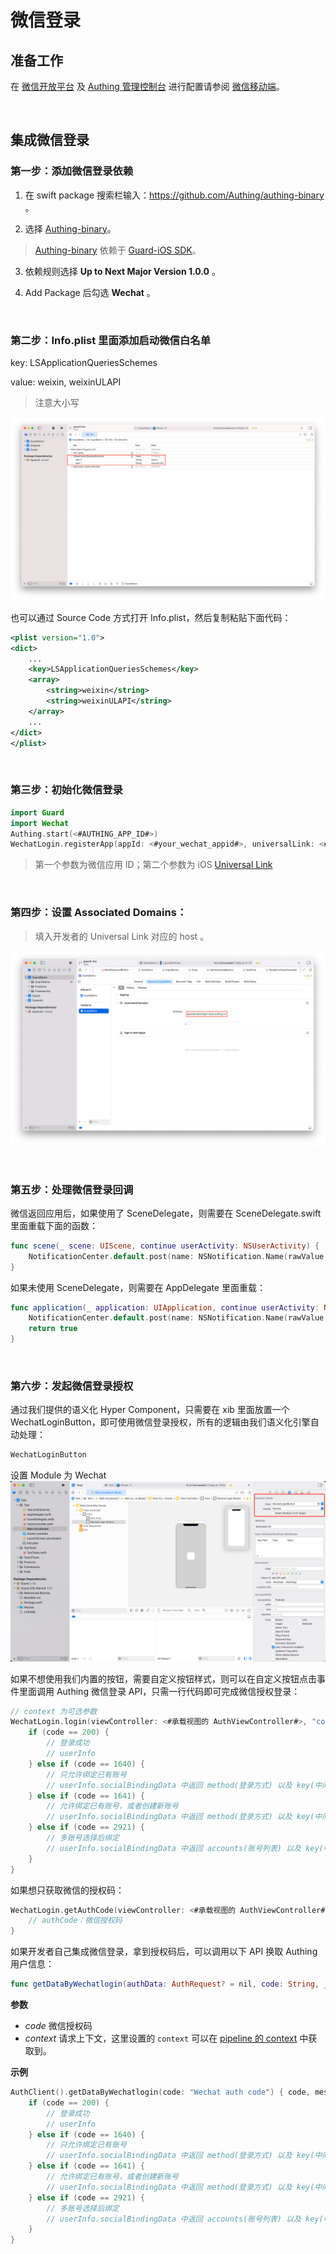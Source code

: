 # 微信登录

<LastUpdated/>

## 准备工作

在 [微信开放平台](https://open.weixin.qq.com/cgi-bin/index?t=home/index&lang=zh_CN) 及 [Authing 管理控制台](https://www.authing.cn/) 进行配置请参阅 [微信移动端](https://docs.authing.cn/v2/guides/connections/social/wechat-mobile/)。


<br>

## 集成微信登录

### 第一步：添加微信登录依赖

1. 在 swift package 搜索栏输入：https://github.com/Authing/authing-binary 。

2. 选择 [Authing-binary](https://github.com/Authing/authing-binary)。
> [Authing-binary](https://github.com/Authing/authing-binary) 依赖于 [Guard-iOS SDK](https://github.com/Authing/guard-ios)。

3. 依赖规则选择 **Up to Next Major Version 1.0.0** 。

4. Add Package 后勾选 **Wechat** 。

<br>

### 第二步：Info.plist 里面添加启动微信白名单

key: LSApplicationQueriesSchemes

value: weixin, weixinULAPI

> 注意大小写

![](./images/wechat/6.png)

也可以通过 Source Code 方式打开 Info.plist，然后复制粘贴下面代码：

```xml
<plist version="1.0">
<dict>
    ...
    <key>LSApplicationQueriesSchemes</key>
	<array>
		<string>weixin</string>
		<string>weixinULAPI</string>
	</array>
    ...
</dict>
</plist>
```

<br>

### 第三步：初始化微信登录

```swift
import Guard
import Wechat
Authing.start(<#AUTHING_APP_ID#>)
WechatLogin.registerApp(appId: <#your_wechat_appid#>, universalLink: <#your_deep_link#>)
 ```

> 第一个参数为微信应用 ID；第二个参数为 iOS [Universal Link](https://developer.apple.com/ios/universal-links/)

<br>

### 第四步：设置 Associated Domains：

> 填入开发者的 Universal Link 对应的 host 。

![](./images/wechat/7.png)

<br>

### 第五步：处理微信登录回调

微信返回应用后，如果使用了 SceneDelegate，则需要在 SceneDelegate.swift 里面重载下面的函数：

```swift
func scene(_ scene: UIScene, continue userActivity: NSUserActivity) {
    NotificationCenter.default.post(name: NSNotification.Name(rawValue: "wechatLoginOK"), object: userActivity)
}
```

如果未使用 SceneDelegate，则需要在 AppDelegate 里面重载：

```swift
func application(_ application: UIApplication, continue userActivity: NSUserActivity, restorationHandler: @escaping ([UIUserActivityRestoring]?) -> Void) -> Bool {
    NotificationCenter.default.post(name: NSNotification.Name(rawValue: "wechatLoginOK"), object: userActivity)
    return true
}
```

<br>

### 第六步：发起微信登录授权

通过我们提供的语义化 Hyper Component，只需要在 xib 里面放置一个 WechatLoginButton，即可使用微信登录授权，所有的逻辑由我们语义化引擎自动处理：

```swift
WechatLoginButton
```
设置 Module 为 Wechat
![](./images/wechat/9.png)

如果不想使用我们内置的按钮，需要自定义按钮样式，则可以在自定义按钮点击事件里面调用 Authing 微信登录 API，只需一行代码即可完成微信授权登录：

```swift
// context 为可选参数
WechatLogin.login(viewController: <#承载视图的 AuthViewController#>, "context") { code, message, userInfo in
    if (code == 200) {
        // 登录成功
        // userInfo
    } else if (code == 1640) {
        // 只允许绑定已有账号
        // userInfo.socialBindingData 中返回 method(登录方式) 以及 key(中间态键)
    } else if (code == 1641) {
        // 允许绑定已有账号，或者创建新账号
        // userInfo.socialBindingData 中返回 method(登录方式) 以及 key(中间态键)
    } else if (code == 2921) {
        // 多账号选择后绑定
        // userInfo.socialBindingData 中返回 accounts(账号列表) 以及 key(中间态键)
    }
}
```

如果想只获取微信的授权码：
```swift
WechatLogin.getAuthCode(viewController: <#承载视图的 AuthViewController#>) { authCode in
    // authCode：微信授权码
}
```

如果开发者自己集成微信登录，拿到授权码后，可以调用以下 API 换取 Authing 用户信息：

```swift
func getDataByWechatlogin(authData: AuthRequest? = nil, code: String, _ context: String? = nil, completion: @escaping(Int, String?, UserInfo?) -> Void)
```

**参数**

* *code* 微信授权码
* *context* 请求上下文，这里设置的 `context` 可以在 [pipeline 的 context](/guides/pipeline/context-object.md) 中获取到。

**示例**

```swift
AuthClient().getDataByWechatlogin(code: "Wechat auth code") { code, message, userInfo in
    if (code == 200) {
        // 登录成功
        // userInfo
    } else if (code == 1640) {
        // 只允许绑定已有账号
        // userInfo.socialBindingData 中返回 method(登录方式) 以及 key(中间态键)
    } else if (code == 1641) {
        // 允许绑定已有账号，或者创建新账号
        // userInfo.socialBindingData 中返回 method(登录方式) 以及 key(中间态键)
    } else if (code == 2921) {
        // 多账号选择后绑定
        // userInfo.socialBindingData 中返回 accounts(账号列表) 以及 key(中间态键)
    }
}
```


